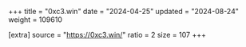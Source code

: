 +++
title = "0xc3.win"
date = "2024-04-25"
updated = "2024-08-24"
weight = 109610

[extra]
source = "https://0xc3.win/"
ratio = 2
size = 107
+++

